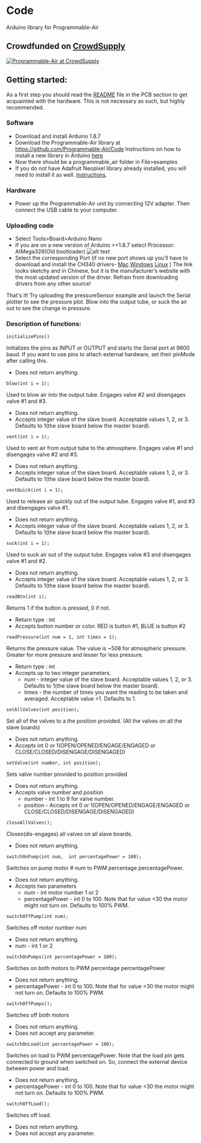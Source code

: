 # Code

Arduino library for Programmable-Air

## Crowdfunded on [CrowdSupply](https://www.crowdsupply.com/tinkrmind/programmable-air)

[![Programmable-Air at CrowdSupply](https://i.imgur.com/vW2QdBP.png)](https://www.crowdsupply.com/tinkrmind/programmable-air)

## Getting started:

As a first step you should read the [README](https://github.com/Programmable-Air/PCB/) file in the PCB section to get acquainted with the hardware. This is not necessary as such, but highly recommended.

### Software
* Download and install Arduino 1.8.7
* Download the Programmable-Air library at https://github.com/Programmable-Air/Code Instructions on how to install a new library in Arduino [here](https://www.arduino.cc/en/Guide/Libraries#toc4)
* Now there should be a programmable_air folder in File>examples
* If you do not have Adafruit Neopixel library already installed, you will need to install it as well. [Instructions](https://learn.adafruit.com/adafruit-neopixel-uberguide/arduino-library-installation#install-adafruit-neopixel-via-library-manager-13-2).

### Hardware		
* Power up the Programmable-Air unit by connecting 12V adapter. Then connect the USB cable to your computer.

### Uploading code

* Select Tools>Board>Arduino Nano
* If you are on a new version of Arduino >=1.8.7 select Processor: AtMega328(Old bootloader)
![alt text](https://i.imgur.com/l7Na4zt.png "Procesor selection")
* Select the corresponding Port (if no new port shows up you’ll have to download and install the CH340 drivers- [Mac](http://www.wch.cn/downloads/CH341SER_MAC_ZIP.html) [Windows](https://sparks.gogo.co.nz/ch340.html) [Linux](http://www.wch.cn/downloads/CH341SER_LINUX_ZIP.html) ) The link looks sketchy and in Chinese, but it is the manufacturer’s website with the most updated version of the driver. Refrain from downloading drivers from any other source!

That's it! Try uploading the pressureSensor example and launch the Serial plotter to see the pressure plot. Blow into the output tube, or suck the air out to see the change in pressure.

### Description of functions:

`initializePins()`

Initializes the pins as INPUT or OUTPUT and starts the Serial port at 9600 baud. If you want to use pins to attach external hardware, set their pinMode after calling this.
* Does not return anything.


`blow(int i = 1);`

Used to blow air into the output tube. Engages valve #2 and disengages valve #1 and #3.
* Does not return anything.
* Accepts integer value of the slave board. Acceptable values 1, 2, or 3. Defaults to 1(the slave board below the master board).


`vent(int i = 1);`

Used to vent air from output tube to the atmosphere. Engages valve #1 and disengages valve #2 and #3.
* Does not return anything.
* Accepts integer value of the slave board. Acceptable values 1, 2, or 3. Defaults to 1(the slave board below the master board).


`ventQuick(int i = 1);`

Used to release air quickly out of the output tube. Engages valve #1, and #3 and disengages valve #1.
* Does not return anything.
* Accepts integer value of the slave board. Acceptable values 1, 2, or 3. Defaults to 1(the slave board below the master board).

`suck(int i = 1);`

Used to suck air out of the output tube. Engages valve #3 and disengages valve #1 and #2.
* Does not return anything.
* Accepts integer value of the slave board. Acceptable values 1, 2, or 3. Defaults to 1(the slave board below the master board).

`readBtn(int i);`

Returns 1 if the button is pressed, 0 if not.

* Return type : int
* Accepts button number or color. RED is button #1, BLUE is button #2


`readPressure(int num = 1, int times = 1);`

Returns the pressure value. The value is ~508 for atmospheric pressure. Greater for more pressure and lesser for less pressure.
* Return type : int
* Accepts up to two integer parameters.
	* num - integer value of the slave board. Acceptable values 1, 2, or 3. Defaults to 1(the slave board below the master board).
	* times - the number of times you want the reading to be taken and averaged. Acceptable value >1. Defaults to 1.

`setAllValves(int position);`

Set all of the valves to a the position provided. (All the valves on all the slave boards)
* Does not return anything.
* Accepts int 0 or 1(OPEN/OPENED/ENGAGE/ENGAGED or CLOSE/CLOSED/DISENGAGE/DISENGAGED)

`setValve(int number, int position);`

Sets valve number provided to position provided
* Does not return anything.
* Accepts valve number and position
	* number - int 1 to 9 for valve number.  
	* position - Accepts int 0 or 1(OPEN/OPENED/ENGAGE/ENGAGED or CLOSE/CLOSED/DISENGAGE/DISENGAGED)

`closeAllValves();`

Closes(dis-engages) all valves on all slave boards.
* Does not return anything.

`switchOnPump(int num,  int percentagePower = 100);`

Switches on pump motor # num to PWM percentage percentagePower.
* Does not return anything.
* Accepts two parameters
	* num - int motor number 1 or 2
	* percentagePower - int 0 to 100. Note that for value <30 the motor might not turn on. Defaults to 100% PWM.

`switchOffPump(int num);`

Switches off motor number num

* Does not return anything.
* num - int 1 or 2

`switchOnPumps(int percentagePower = 100);`

Switches on both motors to PWM percentage percentagePower

* Does not return anything.
* percentagePower - int 0 to 100. Note that for value <30 the motor might not turn on. Defaults to 100% PWM.

`switchOffPumps();`

Switches off both motors

* Does not return anything.
* Does not accept any parameter.

`switchOnLoad(int percentagePower = 100);`

Switches on load to PWM percentagePower. Note that the load pin gets connected to ground when switched on. So, connect the external device between power and load.

* Does not return anything.
* percentagePower - int 0 to 100. Note that for value <30 the motor might not turn on. Defaults to 100% PWM.

`switchOffLoad();`

Switches off load.

* Does not return anything.
* Does not accept any parameter.
